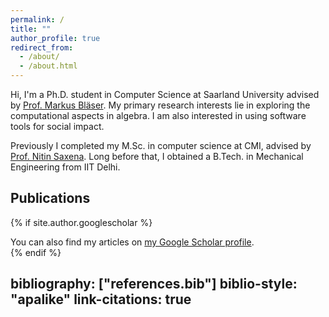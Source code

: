 ```yaml
---
permalink: /
title: ""
author_profile: true
redirect_from: 
  - /about/
  - /about.html
---
```


Hi, I'm a Ph.D. student in Computer Science at Saarland University advised by [Prof. Markus Bl&auml;ser](https://cc.cs.uni-saarland.de/). My primary research interests lie in exploring the computational aspects in algebra. I am also interested in using software tools for social impact.

Previously I completed my M.Sc. in computer science at CMI, advised by [Prof. Nitin Saxena](https://www.cse.iitk.ac.in/users/nitin/). Long before that, I obtained a B.Tech. in Mechanical Engineering from IIT Delhi. 

Publications
------

{% if site.author.googlescholar %}
  <div class="wordwrap">You can also find my articles on <a href="{{site.author.googlescholar}}">my Google Scholar profile</a>.</div>
{% endif %}

bibliography: ["references.bib"]
biblio-style: "apalike"
link-citations: true
---
